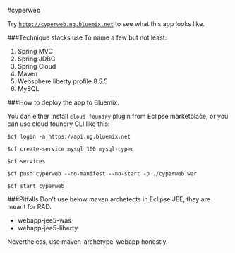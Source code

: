 #cyperweb

Try [`http://cyperweb.ng.bluemix.net`](http://cyperweb.ng.bluemix.net) to see what this app looks like.

###Technique stacks use
To name a few but not least:

1. Spring MVC
2. Spring JDBC
3. Spring Cloud
4. Maven
5. Websphere liberty profile 8.5.5
6. MySQL


###How to deploy the app to Bluemix.

You can either install `cloud foundry` plugin from 
Eclipse marketplace, or you can use cloud foundry CLI like this:
```shell
$cf login -a https://api.ng.bluemix.net

$cf create-service mysql 100 mysql-cyper

$cf services

$cf push cyperweb --no-manifest --no-start -p ./cyperweb.war

$cf start cyperweb

```
###Pitfalls
Don't use below maven archetects in Eclipse JEE, they are meant for RAD.

* webapp-jee5-was
* webapp-jee5-liberty

Nevertheless, use maven-archetype-webapp honestly.



